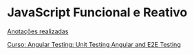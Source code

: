 # JavaScript Funcional e Reativo

[Anotações realizadas](https://juliop3p.notion.site/RxJs-f555cf75c3d6493cbeaa3381993ad10b)

[Curso: Angular Testing: Unit Testing Angular and E2E Testing](https://www.udemy.com/course/javascript-funcional/?couponCode=KEEPLEARNING)